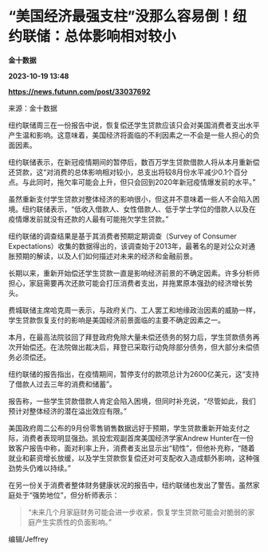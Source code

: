 # “美国经济最强支柱”没那么容易倒！纽约联储：总体影响相对较小
**金十数据**

**2023-10-19 13:48**

**https://news.futunn.com/post/33037692**

来源：金十数据

纽约联储周三在一份报告中说，恢复偿还学生贷款应该只会对美国消费者支出水平产生温和影响。这意味着，美国经济将面临的不利因素之一不会是一些人担心的负面因素。

纽约联储表示，在新冠疫情期间的暂停后，数百万学生贷款借款人将从本月重新偿还贷款，这“对消费的总体影响相对较小，总支出将较8月份水平减少0.1个百分点。与此同时，拖欠率可能会上升，但只会回到2020年新冠疫情爆发前的水平。”

虽然重新支付学生贷款对整体经济的影响很小，但这并不意味着一些人不会陷入困境。纽约联储表示，“低收入借款人、女性借款人、低于学士学位的借款人以及在疫情爆发前就没有还款的人最有可能拖欠学生贷款。”

纽约联储的调查结果是基于其消费者预期定期调查（Survey of Consumer Expectations）收集的数据得出的，该调查始于2013年，最著名的是对公众对通胀预期的解读，以及人们如何描述对未来的经济和金融前景。

长期以来，重新开始偿还学生贷款一直是影响经济前景的不确定因素。许多分析师担心，家庭需要再次还款可能会打压消费者支出，并拖累原本强劲的经济增长势头。

费城联储主席哈克周一表示，与政府关门、工人罢工和地缘政治因素的威胁一样，学生贷款恢复支付的影响是美国经济前景面临的主要不确定因素之一。

本月，在最高法院驳回了拜登政府免除大量未偿还债务的努力后，学生贷款债务再次开始偿还。在法院做出裁决后，拜登已采取行动免除部分债务，但大部分未偿债务必须偿还。

纽约联储的报告指出，在疫情期间，暂停支付的款项总计为2600亿美元，这“支持了借款人过去三年的消费和储蓄”。

报告称，一些学生贷款借款人肯定会陷入困境，但同时补充说，“尽管如此，我们预计对整体经济的潜在溢出效应有限。”

美国政府周二公布的9月份零售销售数据远好于预期，学生贷款重新开始支付之际，消费者表现明显强劲。凯投宏观副首席美国经济学家Andrew Hunter在一份致客户报告中称，面对利率上升，消费者支出显示出“韧性”，但他补充称，“随着就业和薪资增长放缓，以及学生贷款恢复偿还对可支配收入造成额外影响，这种强劲势头仍难以持续。”

在另一份关于消费者整体财务健康状况的报告中，纽约联储也发出了警告。虽然家庭处于“强势地位”，但分析师表示：

> “未来几个月家庭财务可能会进一步收紧，恢复学生贷款可能会对脆弱的家庭产生实质性的负面影响。”

编辑/Jeffrey